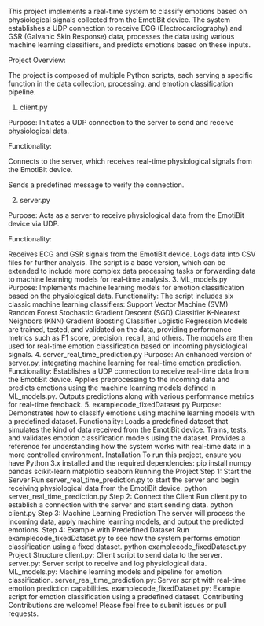 This project implements a real-time system to classify emotions based on physiological signals collected from the EmotiBit device. The system establishes a UDP connection to receive ECG (Electrocardiography) and GSR (Galvanic Skin Response) data, processes the data using various machine learning classifiers, and predicts emotions based on these inputs.

Project Overview: 

The project is composed of multiple Python scripts, each serving a specific function in the data collection, processing, and emotion classification pipeline.

1. client.py

Purpose: Initiates a UDP connection to the server to send and receive physiological data.

Functionality:

Connects to the server, which receives real-time physiological signals from the EmotiBit device.

Sends a predefined message to verify the connection.

2. server.py

Purpose: Acts as a server to receive physiological data from the EmotiBit device via UDP.

Functionality:

Receives ECG and GSR signals from the EmotiBit device.
Logs data into CSV files for further analysis.
The script is a base version, which can be extended to include more complex data processing tasks or forwarding data to machine learning models for real-time analysis.
3. ML_models.py
Purpose: Implements machine learning models for emotion classification based on the physiological data.
Functionality:
The script includes six classic machine learning classifiers:
Support Vector Machine (SVM)
Random Forest
Stochastic Gradient Descent (SGD) Classifier
K-Nearest Neighbors (KNN)
Gradient Boosting Classifier
Logistic Regression
Models are trained, tested, and validated on the data, providing performance metrics such as F1 score, precision, recall, and others.
The models are then used for real-time emotion classification based on incoming physiological signals.
4. server_real_time_prediction.py
Purpose: An enhanced version of server.py, integrating machine learning for real-time emotion prediction.
Functionality:
Establishes a UDP connection to receive real-time data from the EmotiBit device.
Applies preprocessing to the incoming data and predicts emotions using the machine learning models defined in ML_models.py.
Outputs predictions along with various performance metrics for real-time feedback.
5. examplecode_fixedDataset.py
Purpose: Demonstrates how to classify emotions using machine learning models with a predefined dataset.
Functionality:
Loads a predefined dataset that simulates the kind of data received from the EmotiBit device.
Trains, tests, and validates emotion classification models using the dataset.
Provides a reference for understanding how the system works with real-time data in a more controlled environment.
Installation
To run this project, ensure you have Python 3.x installed and the required dependencies:
pip install numpy pandas scikit-learn matplotlib seaborn
Running the Project
Step 1: Start the Server
Run server_real_time_prediction.py to start the server and begin receiving physiological data from the EmotiBit device.
python server_real_time_prediction.py
Step 2: Connect the Client
Run client.py to establish a connection with the server and start sending data.
python client.py
Step 3: Machine Learning Prediction
The server will process the incoming data, apply machine learning models, and output the predicted emotions.
Step 4: Example with Predefined Dataset
Run examplecode_fixedDataset.py to see how the system performs emotion classification using a fixed dataset.
python examplecode_fixedDataset.py
Project Structure
client.py: Client script to send data to the server.
server.py: Server script to receive and log physiological data.
ML_models.py: Machine learning models and pipeline for emotion classification.
server_real_time_prediction.py: Server script with real-time emotion prediction capabilities.
examplecode_fixedDataset.py: Example script for emotion classification using a predefined dataset.
Contributing
Contributions are welcome! Please feel free to submit issues or pull requests.
